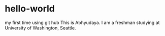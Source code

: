 # hello-world
my first time using git hub
This is Abhyudaya. I am a freshman studying at University of Washington, Seattle.
